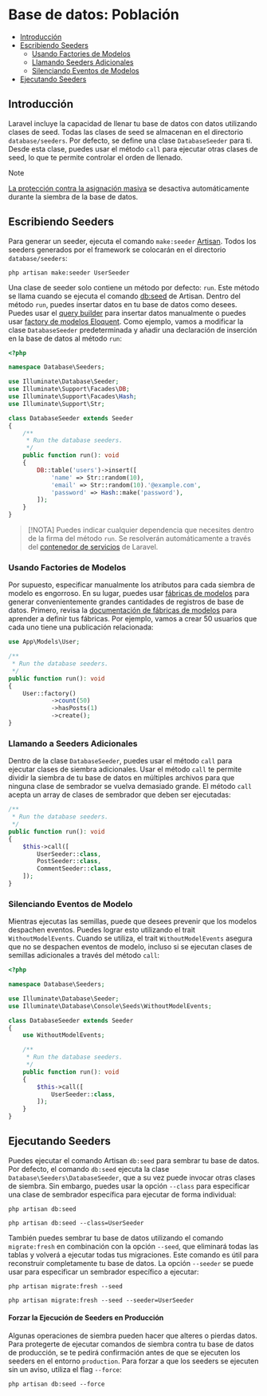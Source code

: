# Base de datos: Población

- [Introducción](#introduction)
- [Escribiendo Seeders](#writing-seeders)
  - [Usando Factories de Modelos](#using-model-factories)
  - [Llamando Seeders Adicionales](#calling-additional-seeders)
  - [Silenciando Eventos de Modelos](#muting-model-events)
- [Ejecutando Seeders](#running-seeders)

<a name="introduction"></a>
## Introducción

Laravel incluye la capacidad de llenar tu base de datos con datos utilizando clases de seed. Todas las clases de seed se almacenan en el directorio `database/seeders`. Por defecto, se define una clase `DatabaseSeeder` para ti. Desde esta clase, puedes usar el método `call` para ejecutar otras clases de seed, lo que te permite controlar el orden de llenado.
> [!NOTE]
[La protección contra la asignación masiva](/docs/%7B%7Bversion%7D%7D/eloquent#mass-assignment) se desactiva automáticamente durante la siembra de la base de datos.

<a name="writing-seeders"></a>
## Escribiendo Seeders

Para generar un seeder, ejecuta el comando `make:seeder` [Artisan](/docs/%7B%7Bversion%7D%7D/artisan). Todos los seeders generados por el framework se colocarán en el directorio `database/seeders`:


```shell
php artisan make:seeder UserSeeder

```
Una clase de seeder solo contiene un método por defecto: `run`. Este método se llama cuando se ejecuta el comando [db:seed](/docs/%7B%7Bversion%7D%7D/artisan) de Artisan. Dentro del método `run`, puedes insertar datos en tu base de datos como desees. Puedes usar el [query builder](/docs/%7B%7Bversion%7D%7D/queries) para insertar datos manualmente o puedes usar [factory de modelos Eloquent](/docs/%7B%7Bversion%7D%7D/eloquent-factories).
Como ejemplo, vamos a modificar la clase `DatabaseSeeder` predeterminada y añadir una declaración de inserción en la base de datos al método `run`:


```php
<?php

namespace Database\Seeders;

use Illuminate\Database\Seeder;
use Illuminate\Support\Facades\DB;
use Illuminate\Support\Facades\Hash;
use Illuminate\Support\Str;

class DatabaseSeeder extends Seeder
{
    /**
     * Run the database seeders.
     */
    public function run(): void
    {
        DB::table('users')->insert([
            'name' => Str::random(10),
            'email' => Str::random(10).'@example.com',
            'password' => Hash::make('password'),
        ]);
    }
}
```
> [!NOTA]
Puedes indicar cualquier dependencia que necesites dentro de la firma del método `run`. Se resolverán automáticamente a través del [contenedor de servicios](/docs/%7B%7Bversion%7D%7D/container) de Laravel.

<a name="using-model-factories"></a>
### Usando Factories de Modelos

Por supuesto, especificar manualmente los atributos para cada siembra de modelo es engorroso. En su lugar, puedes usar [fábricas de modelos](/docs/%7B%7Bversion%7D%7D/eloquent-factories) para generar convenientemente grandes cantidades de registros de base de datos. Primero, revisa la [documentación de fábricas de modelos](/docs/%7B%7Bversion%7D%7D/eloquent-factories) para aprender a definir tus fábricas.
Por ejemplo, vamos a crear 50 usuarios que cada uno tiene una publicación relacionada:


```php
use App\Models\User;

/**
 * Run the database seeders.
 */
public function run(): void
{
    User::factory()
            ->count(50)
            ->hasPosts(1)
            ->create();
}
```

<a name="calling-additional-seeders"></a>
### Llamando a Seeders Adicionales

Dentro de la clase `DatabaseSeeder`, puedes usar el método `call` para ejecutar clases de siembra adicionales. Usar el método `call` te permite dividir la siembra de tu base de datos en múltiples archivos para que ninguna clase de sembrador se vuelva demasiado grande. El método `call` acepta un array de clases de sembrador que deben ser ejecutadas:


```php
/**
 * Run the database seeders.
 */
public function run(): void
{
    $this->call([
        UserSeeder::class,
        PostSeeder::class,
        CommentSeeder::class,
    ]);
}
```

<a name="muting-model-events"></a>
### Silenciando Eventos de Modelo

Mientras ejecutas las semillas, puede que desees prevenir que los modelos despachen eventos. Puedes lograr esto utilizando el trait `WithoutModelEvents`. Cuando se utiliza, el trait `WithoutModelEvents` asegura que no se despachen eventos de modelo, incluso si se ejecutan clases de semillas adicionales a través del método `call`:


```php
<?php

namespace Database\Seeders;

use Illuminate\Database\Seeder;
use Illuminate\Database\Console\Seeds\WithoutModelEvents;

class DatabaseSeeder extends Seeder
{
    use WithoutModelEvents;

    /**
     * Run the database seeders.
     */
    public function run(): void
    {
        $this->call([
            UserSeeder::class,
        ]);
    }
}
```

<a name="running-seeders"></a>
## Ejecutando Seeders

Puedes ejecutar el comando Artisan `db:seed` para sembrar tu base de datos. Por defecto, el comando `db:seed` ejecuta la clase `Database\Seeders\DatabaseSeeder`, que a su vez puede invocar otras clases de siembra. Sin embargo, puedes usar la opción `--class` para especificar una clase de sembrador específica para ejecutar de forma individual:


```shell
php artisan db:seed

php artisan db:seed --class=UserSeeder

```
También puedes sembrar tu base de datos utilizando el comando `migrate:fresh` en combinación con la opción `--seed`, que eliminará todas las tablas y volverá a ejecutar todas tus migraciones. Este comando es útil para reconstruir completamente tu base de datos. La opción `--seeder` se puede usar para especificar un sembrador específico a ejecutar:


```shell
php artisan migrate:fresh --seed

php artisan migrate:fresh --seed --seeder=UserSeeder

```

<a name="forcing-seeding-production"></a>
#### Forzar la Ejecución de Seeders en Producción

Algunas operaciones de siembra pueden hacer que alteres o pierdas datos. Para protegerte de ejecutar comandos de siembra contra tu base de datos de producción, se te pedirá confirmación antes de que se ejecuten los seeders en el entorno `production`. Para forzar a que los seeders se ejecuten sin un aviso, utiliza el flag `--force`:


```shell
php artisan db:seed --force

```